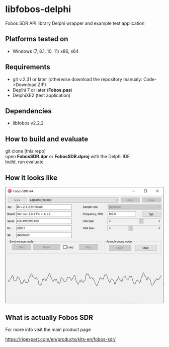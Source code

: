 # libfobos-delphi
Fobos SDR API library Delphi wrapper and example test application

## Platforms tested on

- Windows (7, 8.1, 10, 11) x86, x64

## Requirements

- git v.2.31 or later (otherwise download the repository manualy: Code->Download ZIP)
- Deplhi 7 or later (**Fobos.pas**)
- DelphiXE2 (test application)  

## Dependencies

- libfobos v2.2.2

## How to build and evaluate

git clone [this repo]<br />
open **FobosSDR.dpr** or **FobosSDR.dproj** with the Delphi IDE<br />
build, run evaluate<br />

## How it looks like

<img src="./showimg/Screenshot001.png" scale="100%"/><br />

## What is actually Fobos SDR

For more info visit the main product page

https://rigexpert.com/en/products/kits-en/fobos-sdr/
